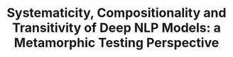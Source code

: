 ---
layout: page
title: "Systematicity, Compositionality and Transitivity of Deep NLP Models: a Metamorphic Testing Perspective"
authors: Edoardo Manino, Julia Rozanova, Danilo Carvalho, Andre Freitas, Lucas Cordeiro
link:  https://openreview.net/forum?id=Lxf2vB1YTG2
venue: UNDER REVIEW (ACL 2022), Preprint Available
--- 